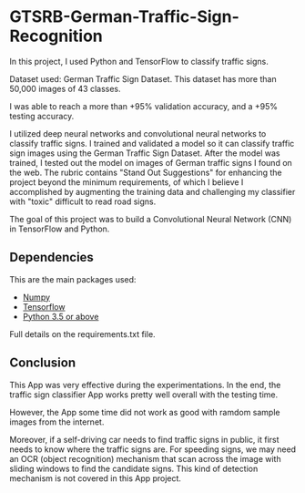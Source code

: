 # GTSRB-German-Traffic-Sign-Recognition

In this project, I used Python and TensorFlow to classify traffic signs.

Dataset used: German Traffic Sign Dataset. This dataset has more than 50,000 images of 43 classes. 

I was able to reach a more than +95% validation accuracy, and a +95% testing accuracy.

I utilized deep neural networks and convolutional neural networks to classify traffic signs. I trained and validated a model so it can classify traffic sign images using the German Traffic Sign Dataset. After the model was trained, I tested out the model on images of German traffic signs I found on the web. The rubric contains "Stand Out Suggestions" for enhancing the project beyond the minimum requirements, of which I believe I accomplished by augmenting the training data and challenging my classifier with "toxic" difficult to read road signs.

The goal of this project was to build a Convolutional Neural Network (CNN) in TensorFlow and Python.






## Dependencies

This are the main packages used:

 - [Numpy](https://numpy.org/)
 - [Tensorflow](https://www.tensorflow.org/api_docs/python/tf/math/tan)
 - [Python 3.5 or above](https://www.python.org/) 
 
Full details on the requirements.txt file.  
## Conclusion

This App was very effective during the experimentations. In the end, the traffic sign classifier App works pretty well overall with the testing time.

However, the App some time did not work as good with ramdom sample images from the internet.

Moreover, if a self-driving car needs to find traffic signs in public, it first needs to know where the traffic signs are. For speeding signs, we may need an OCR (object recognition) mechanism that scan across the image with sliding windows to find the candidate signs. This kind of detection mechanism is not covered in this App project. 
